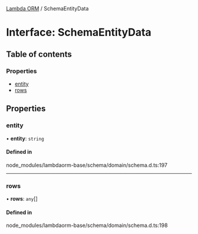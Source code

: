 [Lambda ORM](../README.md) / SchemaEntityData

# Interface: SchemaEntityData

## Table of contents

### Properties

- [entity](SchemaEntityData.md#entity)
- [rows](SchemaEntityData.md#rows)

## Properties

### entity

• **entity**: `string`

#### Defined in

node_modules/lambdaorm-base/schema/domain/schema.d.ts:197

___

### rows

• **rows**: `any`[]

#### Defined in

node_modules/lambdaorm-base/schema/domain/schema.d.ts:198
